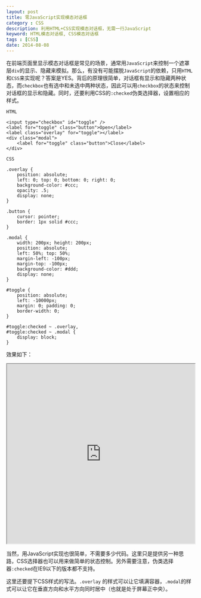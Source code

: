```yaml
---
layout: post
title: 零JavaScript实现模态对话框
category : CSS
description: 利用HTML+CSS实现模态对话框，无需一行JavaScript
keyword: HTML模态对话框, CSS模态对话框
tags : [CSS]
date: 2014-08-08
---
```


在前端页面里显示模态对话框是常见的场景，通常用`JavaScript`来控制一个遮罩层`div`的显示、隐藏来模拟。那么，有没有可能摆脱`JavaScript`的依赖，只用`HTML`和`CSS`来实现呢？答案是YES。背后的原理很简单，对话框有显示和隐藏两种状态，而`checkbox`也有选中和未选中两种状态，因此可以用`checkbox`的状态来控制对话框的显示和隐藏。同时，还要利用CSS的`:checked`伪类选择器，设置相应的样式。

`HTML`

	<input type="checkbox" id="toggle" />
	<label for="toggle" class="button">Open</label>
	<label class="overlay" for="toggle"></label>
	<div class="modal">
		<label for="toggle" class="button">Close</label>
	</div>

<!--break-->

`CSS`

	.overlay {
		position: absolute;
		left: 0; top: 0; bottom: 0; right: 0;
		background-color: #ccc;
		opacity: .5;
		display: none;
	}

	.button {
		cursor: pointer;
		border: 1px solid #ccc;
	}

	.modal {
		width: 200px; height: 200px;
		position: absolute;
		left: 50%; top: 50%;
		margin-left: -100px;
		margin-top: -100px;
		background-color: #ddd;
		display: none;
	}

	#toggle {
		position: absolute;
		left: -10000px;
		margin: 0; padding: 0;
		border-width: 0;
	}

	#toggle:checked ~ .overlay,
	#toggle:checked ~ .modal {
		display: block;
	}

效果如下：

<iframe src="http://zoneky.com/studio/overlay.html" width="100%" height="480"></iframe>

当然，用JavaScript实现也很简单，不需要多少代码。这里只是提供另一种思路，CSS选择器也可以用来做简单的状态控制。另外需要注意，伪类选择器`:checked`在IE9以下的版本都不支持。

这里还要提下CSS样式的写法。`.overlay` 的样式可以让它填满容器，`.modal`的样式可以让它在垂直方向和水平方向同时居中（也就是处于屏幕正中央）。